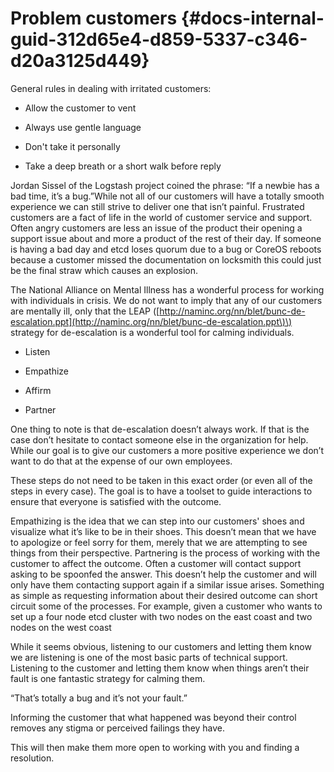 # Problem customers {#docs-internal-guid-312d65e4-d859-5337-c346-d20a3125d449}

General rules in dealing with irritated customers:

* Allow the customer to vent

* Always use gentle language

* Don't take it personally

* Take a deep breath or a short walk before reply

Jordan Sissel of the Logstash project coined the phrase: “If a newbie has a bad time, it’s a bug.”While not all of our customers will have a totally smooth experience we can still strive to deliver one that isn’t painful. Frustrated customers are a fact of life in the world of customer service and support. Often angry customers are less an issue of the product their opening a support issue about and more a product of the rest of their day. If someone is having a bad day and etcd loses quorum due to a bug or CoreOS reboots because a customer missed the documentation on locksmith this could just be the final straw which causes an explosion.

The National Alliance on Mental Illness has a wonderful process for working with individuals in crisis. We do not want to imply that any of our customers are mentally ill, only that the LEAP \([http://naminc.org/nn/blet/bunc-de-escalation.ppt](http://naminc.org/nn/blet/bunc-de-escalation.ppt\)\) strategy for de-escalation is a wonderful tool for calming individuals.

* Listen

* Empathize

* Affirm

* Partner

One thing to note is that de-escalation doesn’t always work. If that is the case don’t hesitate to contact someone else in the organization for help. While our goal is to give our customers a more positive experience we don’t want to do that at the expense of our own employees.

These steps do not need to be taken in this exact order \(or even all of the steps in every case\). The goal is to have a toolset to guide interactions to ensure that everyone is satisfied with the outcome.

Empathizing is the idea that we can step into our customers' shoes and visualize what it’s like to be in their shoes. This doesn’t mean that we have to apologize or feel sorry for them, merely that we are attempting to see things from their perspective. Partnering is the process of working with the customer to affect the outcome. Often a customer will contact support asking to be spoonfed the answer. This doesn’t help the customer and will only have them contacting support again if a similar issue arises. Something as simple as requesting information about their desired outcome can short circuit some of the processes. For example, given a customer who wants to set up a four node etcd cluster with two nodes on the east coast and two nodes on the west coast

While it seems obvious, listening to our customers and letting them know we are listening is one of the most basic parts of technical support. Listening to the customer and letting them know when things aren’t their fault is one fantastic strategy for calming them.

“That’s totally a bug and it’s not your fault.”

Informing the customer that what happened was beyond their control removes any stigma or perceived failings they have.

This will then make them more open to working with you and finding a resolution.

